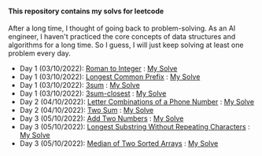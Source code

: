 #### This repository contains my solvs for leetcode
After a long time, I thought of going back to problem-solving. As an AI engineer, I haven't practiced the core concepts  of data structures and algorithms for a long time.
So I guess, I will just keep solving at least one problem every day.


- Day 1 (03/10/2022): [Roman to Integer](https://leetcode.com/problems/roman-to-integer/) : [My Solve](https://github.com/Sifat-Ahmed/leetcode-solve/blob/main/13.roman_to_int.py)
- Day 1 (03/10/2022): [Longest Common Prefix](https://leetcode.com/problems/longest-common-prefix) : [My Solve](https://github.com/Sifat-Ahmed/leetcode-solve/blob/main/17.longestcommonprefix.py)
- Day 1 (03/10/2022): [3sum](https://leetcode.com/problems/3sum) : [My Solve](https://github.com/Sifat-Ahmed/leetcode-solve/blob/main/15.3sum.py)
- Day 1 (03/10/2022): [3sum-closest](https://leetcode.com/problems/3sum-closest) : [My Solve](https://github.com/Sifat-Ahmed/leetcode-solve/blob/main/16.3sum-closest.py)
- Day 2 (04/10/2022): [Letter Combinations of a Phone Number](https://leetcode.com/problems/letter-combinations-of-a-phone-number) : [My Solve](https://github.com/Sifat-Ahmed/leetcode-solve/blob/main/14.letter-combination-phn.py)
- Day 2 (04/10/2022): [Two Sum](https://leetcode.com/problems/two-sum/) : [My Solve](https://github.com/Sifat-Ahmed/leetcode-solve/blob/main/1.two-sum.py)
- Day 3 (05/10/2022): [Add Two Numbers](https://leetcode.com/problems/add-two-numbers/) : [My Solve](https://github.com/Sifat-Ahmed/leetcode-solve/blob/main/2.add-two-numbers.py)
- Day 3 (05/10/2022): [Longest Substring Without Repeating Characters](https://leetcode.com/problems/longest-substring-without-repeating-characters/) : [My Solve](https://github.com/Sifat-Ahmed/leetcode-solve/blob/main/3.longest-substring-without-repeating-characters.py)
- Day 3 (05/10/2022): [Median of Two Sorted Arrays](https://leetcode.com/problems/median-of-two-sorted-arrays/) : [My Solve](https://github.com/Sifat-Ahmed/leetcode-solve/blob/main/4.median-of-two-sorted-arrays.py)
